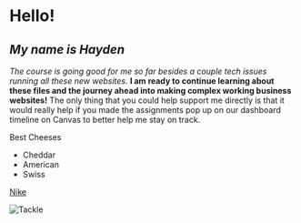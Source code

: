 # **Hello!**

## *My name is Hayden*

*The course is going good for me so far besides a couple tech issues running all these new websites.* **I am ready to continue learning about these files and the journey ahead into making complex working business websites!** The only thing that you could help support me directly is that it would really help if you made the assignments pop up on our dashboard timeline on Canvas to better help me stay on track. 

Best Cheeses

- Cheddar
- American
- Swiss

[Nike](https://www.nike.com)

![Tackle](https://pbs.twimg.com/profile_images/1868500079977402368/xOCBmTX2_400x400.jpg)

